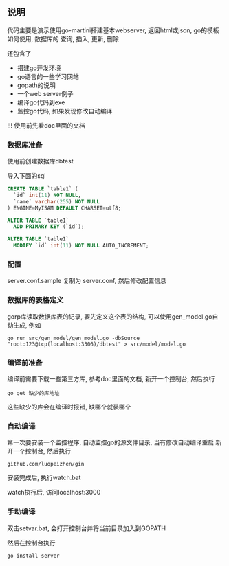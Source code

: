 ## 说明

代码主要是演示使用go-martini搭建基本webserver, 返回html或json, go的模板如何使用, 数据库的 查询, 插入, 更新, 删除

还包含了
- 搭建go开发环境
- go语言的一些学习网站
- gopath的说明
- 一个web server例子
- 编译go代码到exe
- 监控go代码, 如果发现修改自动编译


!!! 使用前先看doc里面的文档



### 数据库准备

使用前创建数据库dbtest

导入下面的sql

```sql
CREATE TABLE `table1` (
  `id` int(11) NOT NULL,
  `name` varchar(255) NOT NULL
) ENGINE=MyISAM DEFAULT CHARSET=utf8;

ALTER TABLE `table1`
  ADD PRIMARY KEY (`id`);

ALTER TABLE `table1`
  MODIFY `id` int(11) NOT NULL AUTO_INCREMENT;
```

### 配置
server.conf.sample 复制为 server.conf, 然后修改配置信息

### 数据库的表格定义
gorp库读取数据库表的记录, 要先定义这个表的结构,
可以使用gen_model.go自动生成, 例如
```
go run src/gen_model/gen_model.go -dbSource "root:123@tcp(localhost:3306)/dbtest" > src/model/model.go
```

### 编译前准备
编译前需要下载一些第三方库, 参考doc里面的文档, 新开一个控制台, 然后执行
```
go get 缺少的库地址
```
这些缺少的库会在编译时报错, 缺哪个就装哪个


### 自动编译
第一次要安装一个监控程序, 自动监控go的源文件目录, 当有修改自动编译重启
新开一个控制台, 然后执行
```
github.com/luopeizhen/gin
```

安装完成后, 执行watch.bat

watch执行后, 访问localhost:3000


### 手动编译
双击setvar.bat, 会打开控制台并将当前目录加入到GOPATH 

然后在控制台执行
```
go install server
```
